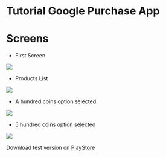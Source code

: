 # Tutorial Google Purchase App

# Screens
- First Screen

![](imgs/first_screen.jpeg)

- Products List

![](imgs/products_list.jpeg)

- A hundred coins option selected

![](imgs/100_moedas_product_selected.jpeg)

- 5 hundred coins option selected

![](imgs/500_moedas_product_selected.jpeg)

Download test version on [PlayStore](https://play.google.com/store/apps/details?id=com.monteiro.google_purchase)
